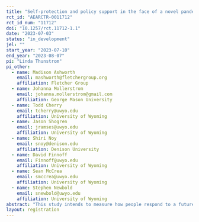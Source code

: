 ```yaml
---
title: "Self-protection and policy support in the face of a novel pandemic"
rct_id: "AEARCTR-0011712"
rct_id_num: "11712"
doi: "10.1257/rct.11712-1.1"
date: "2023-07-03"
status: "in_development"
jel: ""
start_year: "2023-07-10"
end_year: "2023-08-07"
pi: "Linda Thunstrom"
pi_other:
  - name: Madison Ashworth
    email: mashworth@fletchergroup.org
    affiliation: Fletcher Group
  - name: Johanna Mollerstrom
    email: johanna.mollerstrom@gmail.com
    affiliation: George Mason University
  - name: Todd Cherry
    email: tcherry@uwyo.edu
    affiliation: University of Wyoming
  - name: Jason Shogren
    email: jramses@uwyo.edu
    affiliation: University of Wyoming
  - name: Shiri Noy
    email: snoy@denison.edu
    affiliation: Denison University
  - name: David Finnoff
    email: Finnoff@uwyo.edu
    affiliation: University of Wyoming
  - name: Sean McCrea
    email: smccrea@uwyo.edu
    affiliation: University of Wyoming
  - name: Stephen Newbold
    email: snewbold@uwyo.edu
    affiliation: University of Wyoming
abstract: "This study intends to measure how people respond to a future pandemic, depending on the characteristics of the pandemic (overall mortality risk and group at highest mortality risk -- children or elderly). Our participants get randomized into one of four versions of the pandemic. We measure people's intent to self-protect as well as their support for policies intended to control the spread of the pandemic. Further, we measure people's beliefs about the behavior and policy support of others, in order to capture beliefs about social norms. "
layout: registration
---
```


